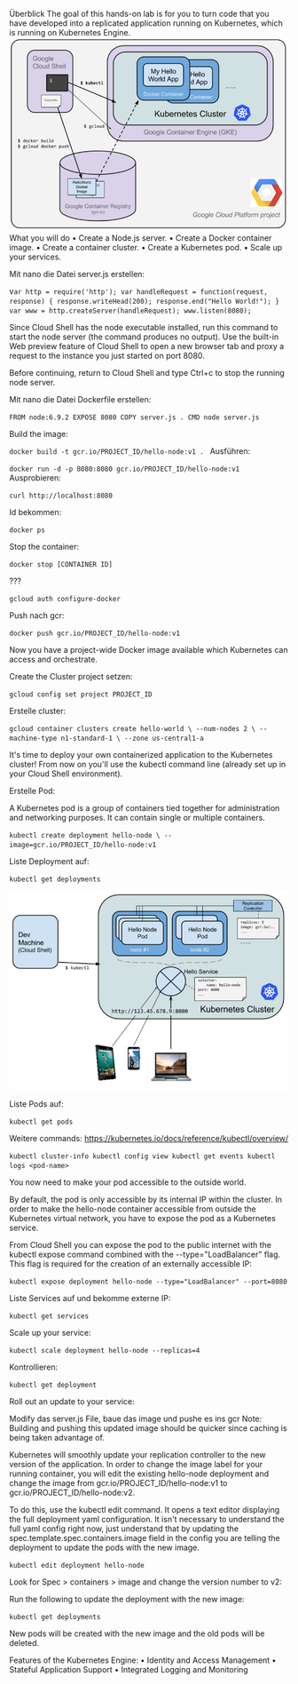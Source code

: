 Überblick
The goal of this hands-on lab is for you to turn code that you have developed into a replicated application running on Kubernetes, which is running on Kubernetes Engine.
![img.png](images/img.png)
What you will do
•	Create a Node.js server.
•	Create a Docker container image.
•	Create a container cluster.
•	Create a Kubernetes pod.
•	Scale up your services.

Mit nano die Datei server.js erstellen:

v`ar http = require('http');
var handleRequest = function(request, response) { response.writeHead(200); response.end("Hello World!"); }
var www = http.createServer(handleRequest);
www.listen(8080);`

Since Cloud Shell has the node executable installed, run this command to start the node server (the command produces no output). Use the built-in Web preview feature of Cloud Shell to open a new browser tab and proxy a request to the instance you just started on port 8080.

Before continuing, return to Cloud Shell and type Ctrl+c to stop the running node server.

Mit nano die Datei Dockerfile erstellen:

`FROM node:6.9.2
EXPOSE 8080
COPY server.js .
CMD node server.js`

Build the image:

`docker build -t gcr.io/PROJECT_ID/hello-node:v1 .
`
Ausführen:

`docker run -d -p 8080:8080 gcr.io/PROJECT_ID/hello-node:v1`
Ausprobieren:

`curl http://localhost:8080`

Id bekommen:

`docker ps`

Stop the container:

`docker stop [CONTAINER ID]`

???

`gcloud auth configure-docker`

Push nach gcr:

`docker push gcr.io/PROJECT_ID/hello-node:v1`

Now you have a project-wide Docker image available which Kubernetes can access and orchestrate.

Create the Cluster
project setzen:

`gcloud config set project PROJECT_ID`

Erstelle cluster:

`gcloud container clusters create hello-world \ --num-nodes 2 \ --machine-type n1-standard-1 \ --zone us-central1-a
`

It's time to deploy your own containerized application to the Kubernetes cluster! From now on you'll use the kubectl command line (already set up in your Cloud Shell environment).

Erstelle Pod:

A Kubernetes pod is a group of containers tied together for administration and networking purposes. It can contain single or multiple containers.

`kubectl create deployment hello-node \ --image=gcr.io/PROJECT_ID/hello-node:v1
`

Liste Deployment auf:

`kubectl get deployments`

![img.png](images/img2.png)

Liste Pods auf:

`kubectl get pods`

Weitere commands: https://kubernetes.io/docs/reference/kubectl/overview/

`kubectl cluster-info
kubectl config view
kubectl get events
kubectl logs <pod-name>`

You now need to make your pod accessible to the outside world.

By default, the pod is only accessible by its internal IP within the cluster. In order to make the hello-node container accessible from outside the Kubernetes virtual network, you have to expose the pod as a Kubernetes service.

From Cloud Shell you can expose the pod to the public internet with the kubectl expose command combined with the --type="LoadBalancer" flag. This flag is required for the creation of an externally accessible IP:

`kubectl expose deployment hello-node --type="LoadBalancer" --port=8080`

Liste Services auf und bekomme externe IP:

`kubectl get services`

Scale up your service:

`kubectl scale deployment hello-node --replicas=4`

Kontrollieren:

`kubectl get deployment`



Roll out an update to your service:

Modify das server.js File, baue das image und pushe es ins gcr
Note: Building and pushing this updated image should be quicker since caching is being taken advantage of.

Kubernetes will smoothly update your replication controller to the new version of the application. In order to change the image label for your running container, you will edit the existing hello-node deployment and change the image from gcr.io/PROJECT_ID/hello-node:v1 to gcr.io/PROJECT_ID/hello-node:v2.

To do this, use the kubectl edit command. It opens a text editor displaying the full deployment yaml configuration. It isn't necessary to understand the full yaml config right now, just understand that by updating the spec.template.spec.containers.image field in the config you are telling the deployment to update the pods with the new image.

`kubectl edit deployment hello-node`

Look for Spec > containers > image and change the version number to v2:

Run the following to update the deployment with the new image:

`kubectl get deployments`

New pods will be created with the new image and the old pods will be deleted.


Features of the Kubernetes Engine:
•	Identity and Access Management
•	Stateful Application Support
•	Integrated Logging and Monitoring

